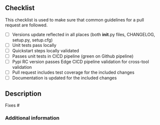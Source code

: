 <!-- DO NOT DELETE THIS TEMPLATE -->

## Checklist

This checklist is used to make sure that common guidelines for a pull request are followed.

- [ ] Versions update reflected in all places (both __init__.py files, CHANGELOG, setup.py, setup.cfg)
- [ ] Unit tests pass locally
- [ ] Quickstart steps locally validated
- [ ] Passes unit tests in CICD pipeline (green on Github pipeline)
- [ ] Pypi RC version passes Edge CICD pipeline validation for cross-tool validation
- [ ] Pull request includes test coverage for the included changes
- [ ] Documentation is updated for the included changes

## Description

<!--
Please add a number of a relevant issue below
-->
Fixes #

<!--
Please add an informative description that covers that changes made by the pull request.
-->

### Additional information

<!--
Please add any additional information you have about the PR, such as relevant links.
-->